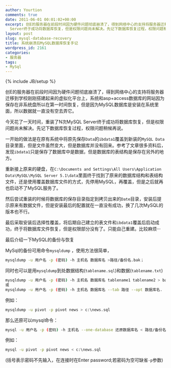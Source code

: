 ```yaml
---
author: Yourtion
comments: true
date: 2011-06-01 00:01:02+00:00
excerpt: 创E的服务器在前段时间因为硬件问题彻底崩溃了，得到网络中心的支持将服务器迁移到学校刚刚搭建起来的虚拟化平台上，系统和asp+access数据库的网站因为保存在非系统盘所以在第一时间恢复，但是因为MySQL数据库是安装在系统里面，所以数据就一直没有空去弄它。今天花了一天时间，重装了N次MySQL
  Server终于成功将数据库恢复，但是权限问题尚未解决。先记下数据库恢复过程，权限问题稍候再说。
layout: post
slug: mysql-database-recovery
title: 系统崩溃后MySQL数据库恢复手记
wordpress_id: 2161
categories:
- 服务器
tags:
- MySql
---
```

{% include JB/setup %}

创E的服务器在前段时间因为硬件问题彻底崩溃了，得到网络中心的支持将服务器迁移到学校刚刚搭建起来的虚拟化平台上，系统和asp+access数据库的网站因为保存在非系统盘所以在第一时间恢复，但是因为MySQL数据库是安装在系统里面，所以数据就一直没有空去弄它。

今天花了一天时间，重装了N次MySQL Server终于成功将数据库恢复，但是权限问题尚未解决。先记下数据库恢复过程，权限问题稍候再说。

一开始的做法是在原有系统中将原先保存```Data```的```ibdata1```覆盖到新装的```MySQL Data```目录里面，但是文件虽然变大，但是数据库并没有回来。参考了文章很多资料后，发现```ibdata1```只是保存了数据库中是数据，但是数据库的表结构是保存在另外的地方。

重新接上原来的硬盘，在```C:\Documents and Settings\All Users\Application Data\MySQL\MySQL Server 5.1\data```里面终于找到了原来的数据库结构和表结构文件，还是使用覆盖数据库文件的方式，先停用MySQL，再覆盖，但是之后就再也启动不了MySQL服务了。

然后尝试重装的时候将数据库的保存目录指定到拷贝出来的```Date```目录，安装后提示原来有数据文件，但是安装最后的配置就在一直没有成功，换了几次MySQL的版本也不行。

最后采取安装后选择性覆盖，将后期自己建立的表文件和```ibdata1```覆盖后启动成功，终于将数据库文件恢复，但是权限部分没有了。只能自己重建。比较麻烦···

最后介绍一下MySQL的备份与恢复

MySql的备份可用命令```mysqldump``` ，使用方法很简单，

```bash
mysqldump -u 用户名 -p (密码) -h 主机名 数据库名 >路径/备份名.bak；
```

同时也可以是用```mysqldump```到处数据结构(```tablename.sql```)和数据(```tablename.txt```)

```bash
mysqldump -u 用户名 -p (密码) -h 主机名 数据库名 tablename1 tablename2 > back.sql
或
mysqldump -u 用户名 -p (密码) -h 主机名 数据库名 --tab 路径 --opt 数据库名.
```

例如：

```bash
mysqldump -u pivot -p pivot news > c:\news.sql
```

那么还原可以mysql命令：

```bash
mysql -u 用户名 -p (密码) -h 主机名 --one-database 还原数据库名 < 路径/备份名.bak,--one-database是指定要恢复的数据库.
```

例如：

```bash
mysql -u pivot -p pivot news < c:\news.sql
```

(括号表示密码不先输入，在连接时在Enter password;若密码为空可缺省```-p```参数)
